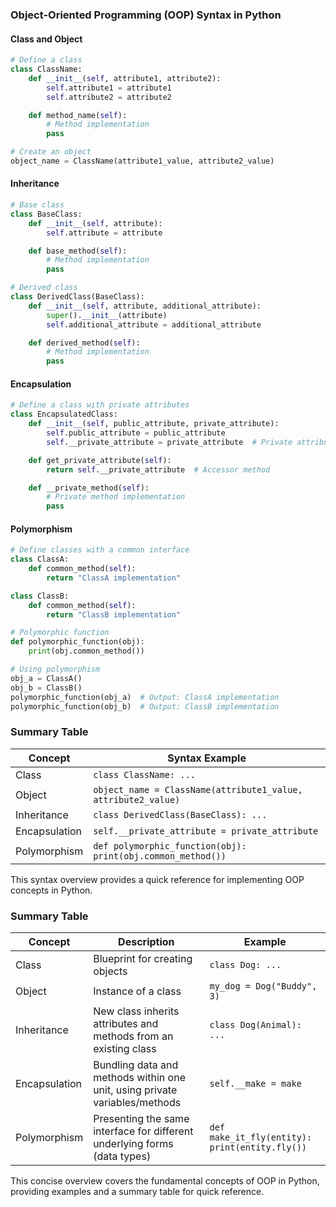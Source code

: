 ### Object-Oriented Programming (OOP) Syntax in Python

#### Class and Object

```python
# Define a class
class ClassName:
    def __init__(self, attribute1, attribute2):
        self.attribute1 = attribute1
        self.attribute2 = attribute2

    def method_name(self):
        # Method implementation
        pass

# Create an object
object_name = ClassName(attribute1_value, attribute2_value)
```

#### Inheritance

```python
# Base class
class BaseClass:
    def __init__(self, attribute):
        self.attribute = attribute

    def base_method(self):
        # Method implementation
        pass

# Derived class
class DerivedClass(BaseClass):
    def __init__(self, attribute, additional_attribute):
        super().__init__(attribute)
        self.additional_attribute = additional_attribute

    def derived_method(self):
        # Method implementation
        pass
```

#### Encapsulation

```python
# Define a class with private attributes
class EncapsulatedClass:
    def __init__(self, public_attribute, private_attribute):
        self.public_attribute = public_attribute
        self.__private_attribute = private_attribute  # Private attribute

    def get_private_attribute(self):
        return self.__private_attribute  # Accessor method

    def __private_method(self):
        # Private method implementation
        pass
```

#### Polymorphism

```python
# Define classes with a common interface
class ClassA:
    def common_method(self):
        return "ClassA implementation"

class ClassB:
    def common_method(self):
        return "ClassB implementation"

# Polymorphic function
def polymorphic_function(obj):
    print(obj.common_method())

# Using polymorphism
obj_a = ClassA()
obj_b = ClassB()
polymorphic_function(obj_a)  # Output: ClassA implementation
polymorphic_function(obj_b)  # Output: ClassB implementation
```

### Summary Table

| Concept       | Syntax Example                                                                 |
|---------------|--------------------------------------------------------------------------------|
| Class         | `class ClassName: ...`                                                         |
| Object        | `object_name = ClassName(attribute1_value, attribute2_value)`                  |
| Inheritance   | `class DerivedClass(BaseClass): ...`                                           |
| Encapsulation | `self.__private_attribute = private_attribute`                                 |
| Polymorphism  | `def polymorphic_function(obj): print(obj.common_method())`                    |

This syntax overview provides a quick reference for implementing OOP concepts in Python.


### Summary Table

| Concept       | Description                                                                 | Example                                                                 |
|---------------|-----------------------------------------------------------------------------|-------------------------------------------------------------------------|
| Class         | Blueprint for creating objects                                              | `class Dog: ...`                                                        |
| Object        | Instance of a class                                                         | `my_dog = Dog("Buddy", 3)`                                              |
| Inheritance   | New class inherits attributes and methods from an existing class            | `class Dog(Animal): ...`                                                |
| Encapsulation | Bundling data and methods within one unit, using private variables/methods  | `self.__make = make`                                                    |
| Polymorphism  | Presenting the same interface for different underlying forms (data types)   | `def make_it_fly(entity): print(entity.fly())`                          |

This concise overview covers the fundamental concepts of OOP in Python, providing examples and a summary table for quick reference.